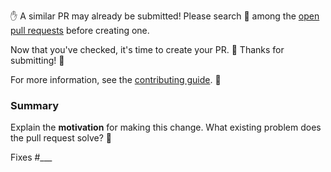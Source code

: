 ✋ A similar PR may already be submitted!
Please search 🔎 among the [open pull requests][open-prs] before creating one.

Now that you've checked, it's time to create your PR. 📝
Thanks for submitting! 🙏

For more information, see the [contributing guide][contributing]. 👫

### Summary

Explain the **motivation** for making this change. What existing problem does the pull request solve? 🤔

<!-- if applicable, mark this PR as fixing an open issue -->
Fixes #___

[contributing]: https://github.com/rustwasm/book/blob/master/CONTRIBUTING.md
[open-prs]: https://github.com/rustwasm/book/pulls
